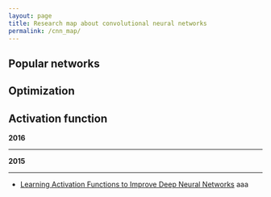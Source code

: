 ```yaml
---
layout: page
title: Research map about convolutional neural networks
permalink: /cnn_map/
---
```


## Popular networks


## Optimization


## Activation function

**2016**

------

**2015**

------
* [Learning Activation Functions to Improve Deep Neural Networks](http://arxiv.org/abs/1412.6830)
aaa
